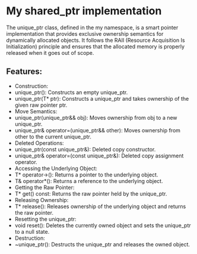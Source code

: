 # My shared_ptr implementation

The unique_ptr class, defined in the my namespace, is a smart pointer implementation that provides exclusive ownership semantics for dynamically allocated objects. It follows the RAII (Resource Acquisition Is Initialization) principle and ensures that the allocated memory is properly released when it goes out of scope.

## Features:
- Construction:
- unique_ptr(): Constructs an empty unique_ptr.
- unique_ptr(T* ptr): Constructs a unique_ptr and takes ownership of the given raw pointer ptr.
- Move Semantics:
- unique_ptr(unique_ptr&& obj): Moves ownership from obj to a new unique_ptr.
- unique_ptr& operator=(unique_ptr&& other): Moves ownership from other to the current unique_ptr.
- Deleted Operations:
- unique_ptr(const unique_ptr&): Deleted copy constructor.
- unique_ptr& operator=(const unique_ptr&): Deleted copy assignment operator.
- Accessing the Underlying Object:
- T* operator->(): Returns a pointer to the underlying object.
- T& operator*(): Returns a reference to the underlying object.
- Getting the Raw Pointer:
- T* get() const: Returns the raw pointer held by the unique_ptr.
- Releasing Ownership:
- T* release(): Releases ownership of the underlying object and returns the raw pointer.
- Resetting the unique_ptr:
- void reset(): Deletes the currently owned object and sets the unique_ptr to a null state.
- Destruction:
- ~unique_ptr(): Destructs the unique_ptr and releases the owned object.
